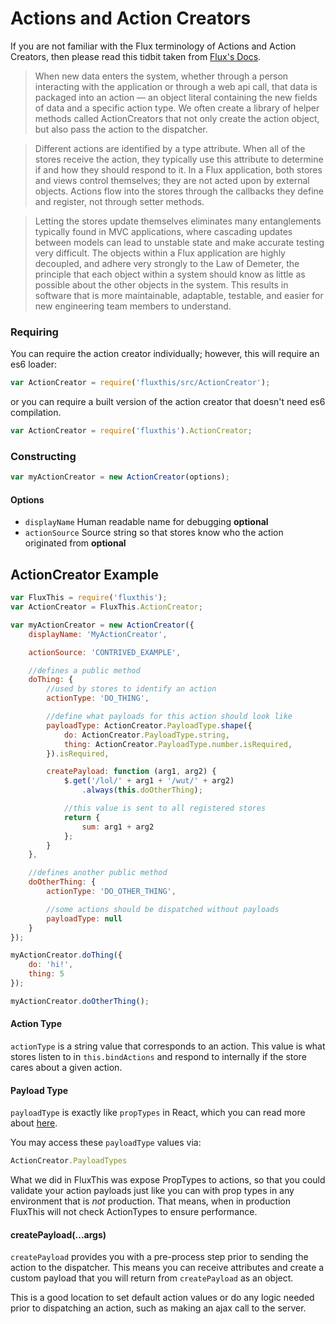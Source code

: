 # Actions and Action Creators

If you are not familiar with the Flux terminology of Actions
and Action Creators, then please read this tidbit taken
from [Flux's Docs](https://facebook.github.io/react/blog/2014/07/30/flux-actions-and-the-dispatcher.html#actions-and-actioncreators).

>When new data enters the system, whether through a person interacting with the
application or through a web api call, that data is packaged into an action —
an object literal containing the new fields of data and a specific action
type. We often create a library of helper methods called ActionCreators that
not only create the action object, but also pass the action to the dispatcher.

>Different actions are identified by a type attribute. When all of the stores
receive the action, they typically use this attribute to determine if and how
they should respond to it. In a Flux application, both stores and views
control themselves; they are not acted upon by external objects. Actions
flow into the stores through the callbacks they define and register, not
through setter methods.

>Letting the stores update themselves eliminates many entanglements typically
found in MVC applications, where cascading updates between models can lead
to unstable state and make accurate testing very difficult. The objects
within a Flux application are highly decoupled, and adhere very strongly
to the Law of Demeter, the principle that each object within a system should
know as little as possible about the other objects in the system. This
results in software that is more maintainable, adaptable, testable, and
easier for new engineering team members to understand.

### Requiring

You can require the action creator individually; however,
 this will require an es6 loader:

```js
var ActionCreator = require('fluxthis/src/ActionCreator');
```

or you can require a built version of the action creator that doesn't need es6
compilation.

```js
var ActionCreator = require('fluxthis').ActionCreator;
```


### Constructing

```js
var myActionCreator = new ActionCreator(options);
```

#### Options
- `displayName` Human readable name for debugging **optional**
- `actionSource` Source string so that stores know who the action originated from **optional**

## ActionCreator Example

```js
var FluxThis = require('fluxthis');
var ActionCreator = FluxThis.ActionCreator;

var myActionCreator = new ActionCreator({
	displayName: 'MyActionCreator',

	actionSource: 'CONTRIVED_EXAMPLE',

	//defines a public method
	doThing: {
		//used by stores to identify an action
		actionType: 'DO_THING',

		//define what payloads for this action should look like
		payloadType: ActionCreator.PayloadType.shape({
			do: ActionCreator.PayloadType.string,
			thing: ActionCreator.PayloadType.number.isRequired,
		}).isRequired,

		createPayload: function (arg1, arg2) {
			$.get('/lol/' + arg1 + '/wut/' + arg2)
				.always(this.doOtherThing);

			//this value is sent to all registered stores
			return {
				sum: arg1 + arg2
			};
		}
	},

	//defines another public method
	doOtherThing: {
		actionType: 'DO_OTHER_THING',

		//some actions should be dispatched without payloads
		payloadType: null
	}
});

myActionCreator.doThing({
	do: 'hi!',
	thing: 5
});

myActionCreator.doOtherThing();
```

#### Action Type

`actionType` is a string value that corresponds to an action. This value
is what stores listen to in `this.bindActions` and respond to internally
if the store cares about a given action.


#### Payload Type

`payloadType` is exactly like `propTypes` in React, which you can read more
about [here](https://facebook.github.io/react/docs/reusable-components.html).

You may access these `payloadType` values via:

```js
ActionCreator.PayloadTypes
```

What we did in FluxThis was expose PropTypes to actions, so that you could
validate your action payloads just like you can with prop types in any
environment that is *not* production. That means, when in production FluxThis
will not check ActionTypes to ensure performance.

#### createPayload(...args)

`createPayload` provides you with a pre-process step prior to sending the
action to the dispatcher. This means you can receive attributes and create
a custom payload that you will return from `createPayload` as an object.

This is a good location to set default action values or do any logic
needed prior to dispatching an action, such as making an ajax call to the
server.
